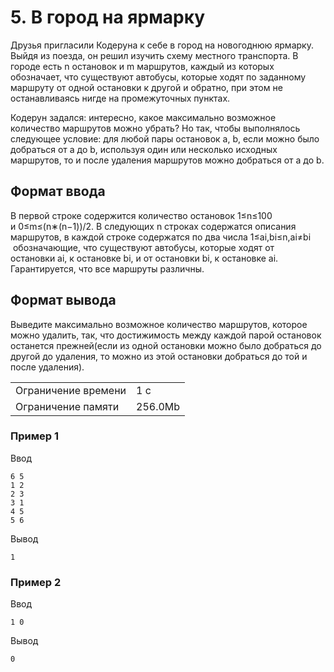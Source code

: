 # 5. В город на ярмарку

Друзья пригласили Кодеруна к себе в город на новогоднюю ярмарку. Выйдя из поезда, он решил изучить схему местного транспорта. В городе есть n остановок и m маршрутов, каждый из которых обозначает, что существуют автобусы, которые ходят по заданному маршруту от одной остановки к другой и обратно, при этом не останавливаясь нигде на промежуточных пунктах.

Кодерун задался: интересно, какое максимально возможное количество маршрутов можно убрать? Но так, чтобы выполнялось следующее условие: для любой пары остановок a, b, если можно было добраться от a до b, используя один или несколько исходных маршрутов, то и после удаления маршрутов можно добраться от a до b.

## Формат ввода

В первой строке содержится количество остановок 1≤n≤100 и 0≤m≤(n∗(n−1))/2​. В следующих n строках содержатся описания маршрутов, в каждой строке содержатся по два числа 1≤ai,bi≤n,аi≠bi​ обозначающие, что существуют автобусы, которые ходят от остановки аi, к остановке bi, и от остановки bi​, к остановке аi. Гарантируется, что все маршруты различны.

## Формат вывода

Выведите максимально возможное количество маршрутов, которое можно удалить, так, что достижимость между каждой парой остановок останется прежней(если из одной остановки можно было добраться до другой до удаления, то можно из этой остановки добраться до той и после удаления).

<table>
 <tr>
    <td>Ограничение времени</td>
    <td>1 с</td>
 </tr>
 <tr>
    <td>Ограничение памяти</td>
    <td>256.0Mb</td>
 </tr>
</table>

### Пример 1

Ввод

    6 5
    1 2
    2 3
    3 1
    4 5
    5 6
    

Вывод

    1

### Пример 2

Ввод

    1 0
    

Вывод

    0